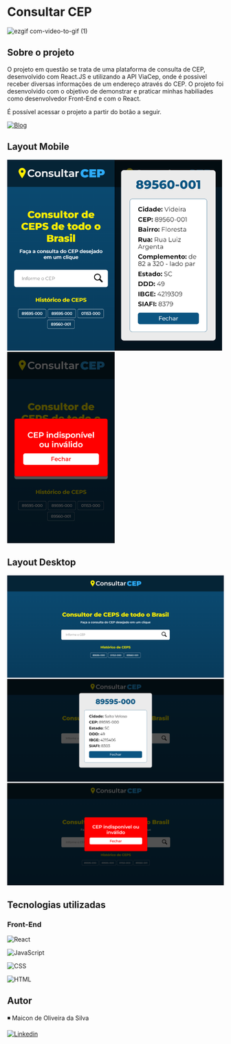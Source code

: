 # Consultar CEP

![ezgif com-video-to-gif (1)](https://user-images.githubusercontent.com/111695088/217405396-c3ad8bfd-7520-428f-b235-282cc43fbe3f.gif)

## Sobre o projeto

O projeto em questão se trata de uma plataforma de consulta de CEP, desenvolvido com React.JS e utilizando a API ViaCep, onde é possivel receber diversas informações de um endereço através do CEP. O projeto foi desenvolvido com o objetivo de demonstrar e praticar minhas habiliades como desenvolvedor Front-End e com o React.

É possível acessar o projeto a partir do botão a seguir.

[![Blog](https://img.shields.io/badge/Consulta_CEP-000000?style=for-the-badge&logo=About.me&logoColor=white)](https://consultor-cep.netlify.app/)

## Layout Mobile
<img src="src/repositoryImg/mobile1.PNG" width="250px"/><img src="src/repositoryImg/mobile2.PNG" width="250px"/><img src="src/repositoryImg/mobile3.PNG" width="250px"/>

## Layout Desktop
<img src="src/repositoryImg/desktop1.PNG" width="700px"/>
<img src="src/repositoryImg/desktop2.PNG" width="700px"/>
<img src="src/repositoryImg/desktop3.PNG" width="700px"/>

## Tecnologias utilizadas

### Front-End

![React](https://img.shields.io/badge/React-20232A?style=for-the-badge&logo=react&logoColor=61DAFB)

![JavaScript](https://img.shields.io/badge/JavaScript-323330?style=for-the-badge&logo=javascript&logoColor=F7DF1E)

![CSS](https://img.shields.io/badge/CSS-239120?&style=for-the-badge&logo=css3&logoColor=white)

![HTML](https://img.shields.io/badge/HTML5-E34F26?style=for-the-badge&logo=html5&logoColor=white)

## Autor

◾️ Maicon de Oliveira da Silva

[![Linkedin](https://img.shields.io/badge/LinkedIn-0077B5?style=for-the-badge&logo=linkedin&logoColor=white)](https://www.linkedin.com/in/maicon-de-oliveira-da-silva-b60693249/)
